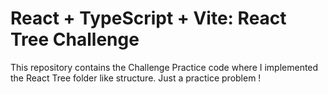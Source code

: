 # React + TypeScript + Vite: React Tree Challenge

This repository contains the Challenge Practice code where I implemented the React Tree folder like structure. Just a practice problem !
